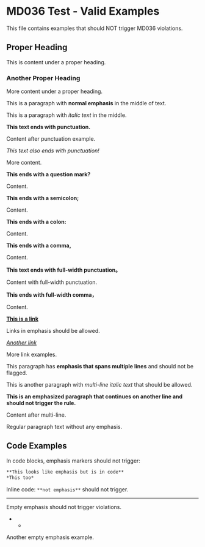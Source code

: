 # MD036 Test - Valid Examples

This file contains examples that should NOT trigger MD036 violations.

## Proper Heading

This is content under a proper heading.

### Another Proper Heading

More content under a proper heading.

This is a paragraph with **normal emphasis** in the middle of text.

This is a paragraph with *italic text* in the middle.

**This text ends with punctuation.**

Content after punctuation example.

*This text also ends with punctuation!*

More content.

**This ends with a question mark?**

Content.

**This ends with a semicolon;**

Content.

**This ends with a colon:**

Content.

**This ends with a comma,**

Content.

**This text ends with full-width punctuation。**

Content with full-width punctuation.

**This ends with full-width comma，**

Content.

**[This is a link](https://example.com)**

Links in emphasis should be allowed.

*[Another link](https://example.org)*

More link examples.

This paragraph has
**emphasis that spans
multiple lines** and should
not be flagged.

This is another paragraph with
*multi-line italic
text* that should be allowed.

**This is an emphasized paragraph
that continues on another line
and should not trigger the rule.**

Content after multi-line.

Regular paragraph text without any emphasis.

## Code Examples

In code blocks, emphasis markers should not trigger:

```markdown
**This looks like emphasis but is in code**
*This too*
```

Inline code: `**not emphasis**` should not trigger.

**  **

Empty emphasis should not trigger violations.

*   *

Another empty emphasis example.